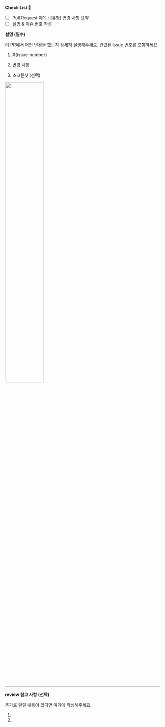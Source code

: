 **Check List :memo:**
- [ ] Pull Request 제목 : [유형] 변경 사항 요약
- [ ] 설명 & 이슈 번호 작성

**설명 (필수)**

이 PR에서 어떤 변경을 했는지 상세히 설명해주세요.
관련된 Issue 번호를 포함하세요.

1. #{issue-number}

2. 변경 사항

3. 스크린샷 (선택)
<img src="파일주소" width="50%" height="50%" />

<br>

---

**review 참고 사항 (선택)**

추가로 알릴 내용이 있다면 여기에 작성해주세요.

1.

2.
